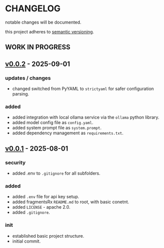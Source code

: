 # CHANGELOG

notable changes will be documented.

this project adheres to [semantic versioning](https://semver.org/spec/v2.0.0.html).

## WORK IN PROGRESS

## [v0.0.2](https://github.com/rx-inference/fragmentsRx/compare/v0.0.1...v0.0.2) - 2025-09-01

### updates / changes

- changed switched from PyYAML to `strictyaml` for safer configuration parsing.

### added

- added integration with local ollama service via the `ollama` python library.
- added model config file as `config.yaml`.
- added system prompt file as `system.prompt`.
- added dependency management as `requirements.txt`.

## [v0.0.1](https://github.com/rx-inference/fragmentsRx/compare/v0.0.0...v0.0.1) - 2025-08-01

### security

- added .env to `.gitignore` for all subfolders.

### added

- added `.env` file for api key setup.
- added fragmentsRx `README.md` to root, with basic conetnt.
- added `LICENSE` - apache 2.0.
- added `.gitignore`.

### init

- established basic project structure.
- initial commit.